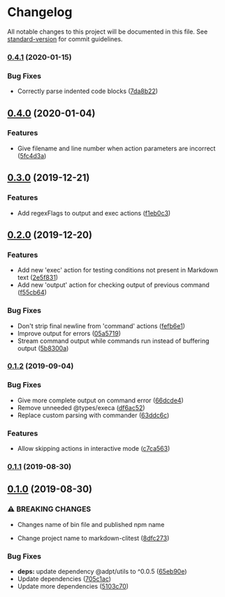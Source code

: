 # Changelog

All notable changes to this project will be documented in this file. See [standard-version](https://github.com/conventional-changelog/standard-version) for commit guidelines.

### [0.4.1](https://github.com/unboundedsystems/markdown-clitest/compare/v0.4.0...v0.4.1) (2020-01-15)


### Bug Fixes

* Correctly parse indented code blocks ([7da8b22](https://github.com/unboundedsystems/markdown-clitest/commit/7da8b22c45b45321231d98916132b3b8577d3c7e))

## [0.4.0](https://github.com/unboundedsystems/markdown-clitest/compare/v0.3.0...v0.4.0) (2020-01-04)


### Features

* Give filename and line number when action parameters are incorrect ([5fc4d3a](https://github.com/unboundedsystems/markdown-clitest/commit/5fc4d3a5b9f384b27e571783448ad9a4410f9d07))

## [0.3.0](https://github.com/unboundedsystems/markdown-clitest/compare/v0.2.0...v0.3.0) (2019-12-21)


### Features

* Add regexFlags to output and exec actions ([f1eb0c3](https://github.com/unboundedsystems/markdown-clitest/commit/f1eb0c36252fb5a3edc5736dd6d354dc4ee8a346))

## [0.2.0](https://github.com/unboundedsystems/markdown-clitest/compare/v0.1.3...v0.2.0) (2019-12-20)


### Features

* Add new 'exec' action for testing conditions not present in Markdown text ([2e5f831](https://github.com/unboundedsystems/markdown-clitest/commit/2e5f83140a92e600da49b505aea75ce33de398ca))
* Add new 'output' action for checking output of previous command ([f55cb64](https://github.com/unboundedsystems/markdown-clitest/commit/f55cb64321e073cfa62d0d8efb81813276f6da44))


### Bug Fixes

* Don't strip final newline from 'command' actions ([fefb6e1](https://github.com/unboundedsystems/markdown-clitest/commit/fefb6e1cd461ab6a7b005a378d6c6a9f599fd653))
* Improve output for errors ([05a5719](https://github.com/unboundedsystems/markdown-clitest/commit/05a5719431c73be6733a2005d8615f6009d8bc79))
* Stream command output while commands run instead of buffering output ([5b8300a](https://github.com/unboundedsystems/markdown-clitest/commit/5b8300a185d8a95dfd3d17c6a57b1a35bf9643e3))

### [0.1.2](https://github.com/unboundedsystems/markdown-clitest/compare/v0.1.1...v0.1.2) (2019-09-04)


### Bug Fixes

* Give more complete output on command error ([66dcde4](https://github.com/unboundedsystems/markdown-clitest/commit/66dcde4))
* Remove unneeded @types/execa ([df6ac52](https://github.com/unboundedsystems/markdown-clitest/commit/df6ac52))
* Replace custom parsing with commander ([63ddc6c](https://github.com/unboundedsystems/markdown-clitest/commit/63ddc6c))


### Features

* Allow skipping actions in interactive mode ([c7ca563](https://github.com/unboundedsystems/markdown-clitest/commit/c7ca563))

### [0.1.1](https://github.com/unboundedsystems/markdown-clitest/compare/v0.1.0...v0.1.1) (2019-08-30)

## [0.1.0](https://github.com/unboundedsystems/markdown-clitest/compare/v0.0.2...v0.1.0) (2019-08-30)


### ⚠ BREAKING CHANGES

* Changes name of bin file and published npm name

* Change project name to markdown-clitest ([8dfc273](https://github.com/unboundedsystems/markdown-clitest/commit/8dfc273))


### Bug Fixes

* **deps:** update dependency @adpt/utils to ^0.0.5 ([65eb90e](https://github.com/unboundedsystems/markdown-clitest/commit/65eb90e))
* Update dependencies ([705c1ac](https://github.com/unboundedsystems/markdown-clitest/commit/705c1ac))
* Update more dependencies ([5103c70](https://github.com/unboundedsystems/markdown-clitest/commit/5103c70))
